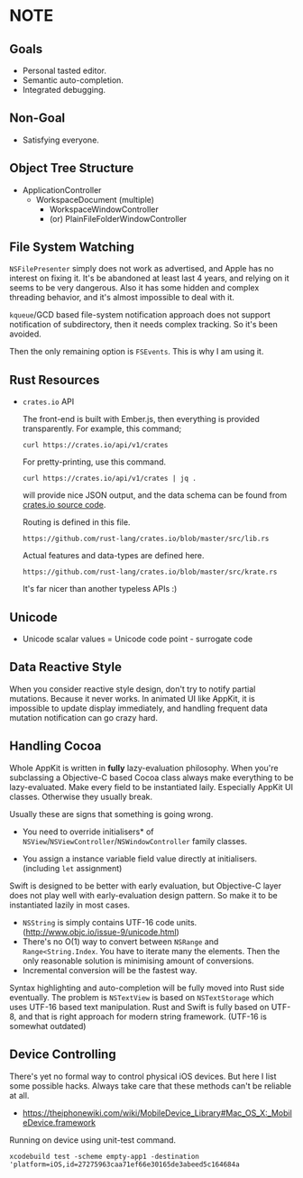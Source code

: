 NOTE
====







Goals
-----
-	Personal tasted editor.
-	Semantic auto-completion.
-	Integrated debugging.

Non-Goal
--------
-	Satisfying everyone.















Object Tree Structure
----------------------

-	ApplicationController
	-	WorkspaceDocument (multiple)
		-	WorkspaceWindowController
		-	(or) PlainFileFolderWindowController





















File System Watching
--------------------
`NSFilePresenter` simply does not work as advertised, and Apple has no
interest on fixing it. It's be abandoned at least last 4 years, and 
relying on it seems to be very dangerous. Also it has some hidden and
complex threading behavior, and it's almost impossible to deal with it.

`kqueue`/GCD based file-system notification approach does not support
notification of subdirectory, then it needs complex tracking. So it's 
been avoided.

Then the only remaining option is `FSEvents`. This is why I am using it.













Rust Resources
--------------

-	`crates.io` API

	The front-end is built with Ember.js, then everything is provided
	transparently. For example, this command;

		curl https://crates.io/api/v1/crates

	For pretty-printing, use this command.

		curl https://crates.io/api/v1/crates | jq .

	will provide nice JSON output, and the data schema can be found 
	from [crates.io source code](https://github.com/rust-lang/crates.io).
	

	Routing is defined in this file.
	
		https://github.com/rust-lang/crates.io/blob/master/src/lib.rs

	Actual features and data-types are defined here.

		https://github.com/rust-lang/crates.io/blob/master/src/krate.rs

	It's far nicer than another typeless APIs :)








Unicode
-------

-	Unicode scalar values = Unicode code point - surrogate code







Data Reactive Style
--------------------
When you consider reactive style design, don't try to notify partial mutations. 
Because it never works. In animated UI like AppKit, it is impossible to update display immediately,
and handling frequent data mutation notification can go crazy hard.










Handling Cocoa
---------------
Whole AppKit is written in **fully** lazy-evaluation philosophy.
When you're subclassing a Objective-C based Cocoa class always make everything
to be lazy-evaluated. Make every field to be instantiated laily. Especially AppKit
UI classes. Otherwise they usually break.

Usually these are signs that something is going wrong.

-	You need to override initialisers* of `NSView`/`NSViewController`/`NSWindowController` 
	family classes. 

-	You assign a instance variable field value directly at initialisers. (including `let` assignment)

Swift is designed to be better with early evaluation, but Objective-C layer does not play well with
early-evaluation design pattern. So make it to be instantiated lazily in most cases.



-	`NSString` is simply contains UTF-16 code units. (http://www.objc.io/issue-9/unicode.html)
-	There's no O(1) way to convert between `NSRange` and `Range<String.Index`. You have to iterate
	many the elements. Then the only reasonable solution is minimising amount of conversions.
-	Incremental conversion will be the fastest way.

Syntax highlighting and auto-completion will be fully moved into Rust side eventually. 
The problem is `NSTextView` is based on `NSTextStorage` which uses UTF-16 based text manipulation.
Rust and Swift is fully based on UTF-8, and that is right approach for modern string framework. 
(UTF-16 is somewhat outdated) 















Device Controlling
------------------
There's yet no formal way to control physical iOS devices. But here I list some possible hacks.
Always take care that these methods can't be reliable at all.

-	https://theiphonewiki.com/wiki/MobileDevice_Library#Mac_OS_X:_MobileDevice.framework

Running on device using unit-test command.

	xcodebuild test -scheme empty-app1 -destination 'platform=iOS,id=27275963caa71ef66e30165de3abeed5c164684a


















